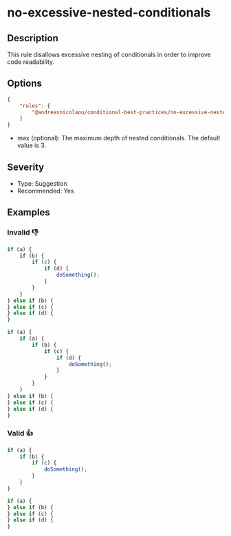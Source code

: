 # no-excessive-nested-conditionals

## Description

This rule disallows excessive nesting of conditionals in order to improve code readability.

## Options

```json
{
    "rules": {
        "@andreasnicolaou/conditional-best-practices/no-excessive-nested-conditionals": ["warn", { "max": 2 }]
    }
}
```

- max (optional): The maximum depth of nested conditionals. The default value is 3.

## Severity

- Type: Suggestion
- Recommended: Yes

## Examples

### **Invalid** 👎

```js
if (a) {
    if (b) {
        if (c) {
            if (d) {
                doSomething();
            }
        }
    }
} else if (b) {
} else if (c) {
} else if (d) {
}
```

```js
if (a) {
    if (a) {
        if (b) {
            if (c) {
                if (d) {
                    doSomething();
                }
            }
        }
    }
} else if (b) {
} else if (c) {
} else if (d) {
}
```

### **Valid** 👍

```js
if (a) {
    if (b) {
        if (c) {
            doSomething();
        }
    }
}
```

```js
if (a) {
} else if (b) {
} else if (c) {
} else if (d) {
}
```
